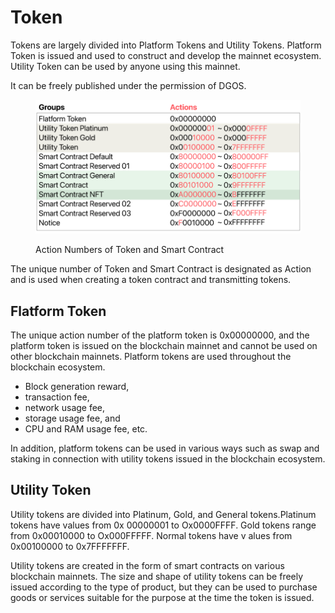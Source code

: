 # Token

Tokens are largely divided into Platform Tokens and Utility Tokens. Platform Token is issued and used to construct and develop the mainnet ecosystem. Utility Token can be used by anyone using this mainnet.

It can be freely published under the permission of DGOS.

<figure><img src="../../../.gitbook/assets/image (1) (1).png" alt=""><figcaption><p>Action Numbers of Token and Smart Contract</p></figcaption></figure>

The unique number of Token and Smart Contract is designated as Action and is used when creating a token contract and transmitting tokens.

## Flatform Token

The unique action number of the platform token is 0x00000000, and the platform token is issued on the blockchain mainnet and cannot be used on other blockchain mainnets. Platform tokens are used throughout the blockchain ecosystem.&#x20;

* Block generation reward,&#x20;
* transaction fee,&#x20;
* network usage fee,&#x20;
* storage usage fee, and&#x20;
* CPU and RAM usage fee, etc.

In addition, platform tokens can be used in various ways such as swap and staking in connection with utility tokens issued in the blockchain ecosystem.

## Utility Token

Utility tokens are divided into Platinum, Gold, and General tokens.Platinum tokens have values from 0x 00000001 to Ox0000FFFF. Gold tokens range from 0x00010000 to Ox000FFFFF. Normal tokens have v alues from 0x00100000 to 0x7FFFFFFF.&#x20;

Utility tokens are created in the form of smart contracts on various blockchain mainnets. The size and shape of utility tokens can be freely issued according to the type of product, but they can be used to purchase goods or services suitable for the purpose at the time the token is issued.
